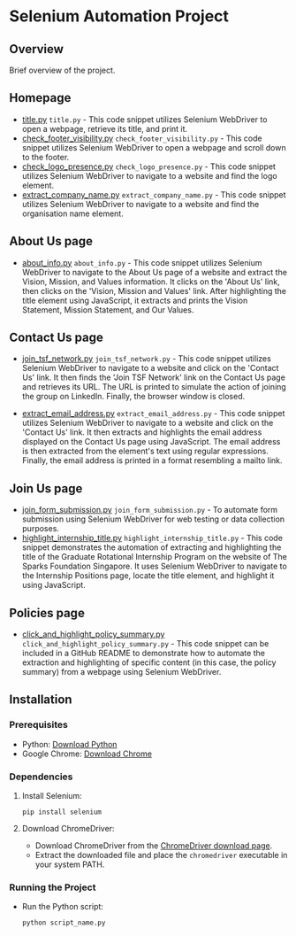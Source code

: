 # Selenium Automation Project

## Overview

Brief overview of the project.

## Homepage
-  [title.py](title.py) `title.py` - This code snippet utilizes Selenium WebDriver to open a webpage, retrieve its title, and print it.
-  [check_footer_visibility.py](check_footer_visibility.py) `check_footer_visibility.py` - This code snippet utilizes Selenium WebDriver to open a webpage and scroll down to the footer. 
-  [check_logo_presence.py](check_logo_presence.py) `check_logo_presence.py` - This code snippet utilizes Selenium WebDriver to navigate to a website and find the logo element. 
-  [extract_company_name.py](extract_company_name.py) `extract_company_name.py` - This code snippet utilizes Selenium WebDriver to navigate to a website and find the organisation name element.


## About Us page
-  [about_info.py](about_info.py) `about_info.py` - This code snippet utilizes Selenium WebDriver to navigate to the About Us page of a website and extract the Vision, Mission, and Values information. It clicks on the 'About Us' link, then clicks on the 'Vision, Mission and Values' link. After highlighting the title element using JavaScript, it extracts and prints the Vision Statement, Mission Statement, and Our Values.


## Contact Us page
-  [join_tsf_network.py](join_tsf_network.py) `join_tsf_network.py` - This code snippet utilizes Selenium WebDriver to navigate to a website and click on the 'Contact Us' link. It then finds the 'Join TSF Network' link on the Contact Us page and retrieves its URL. The URL is printed to simulate the action of joining the group on LinkedIn. Finally, the browser window is closed.

-  [extract_email_address.py](extract_email_address.py) `extract_email_address.py` - This code snippet utilizes Selenium WebDriver to navigate to a website and click on the 'Contact Us' link. It then extracts and highlights the email address displayed on the Contact Us page using JavaScript. The email address is then extracted from the element's text using regular expressions. Finally, the email address is printed in a format resembling a mailto link.


## Join Us page
-  [join_form_submission.py](join_form_submission.py) `join_form_submission.py` - To automate form submission using Selenium WebDriver for web testing or data collection purposes.
-  [highlight_internship_title.py](highlight_internship_title.py) `highlight_internship_title.py` - This code snippet demonstrates the automation of extracting and highlighting the title of the Graduate Rotational Internship Program on the website of The Sparks Foundation Singapore. It uses Selenium WebDriver to navigate to the Internship Positions page, locate the title element, and highlight it using JavaScript.


## Policies page
- [click_and_highlight_policy_summary.py](click_and_highlight_policy_summary.py) `click_and_highlight_policy_summary.py` - This code snippet can be included in a GitHub README to demonstrate how to automate the extraction and highlighting of specific content (in this case, the policy summary) from a webpage using Selenium WebDriver.


## Installation

### Prerequisites
- Python: [Download Python](https://www.python.org/downloads/)
- Google Chrome: [Download Chrome](https://www.google.com/chrome/)

### Dependencies
1. Install Selenium:
    ```
    pip install selenium
    ```

2. Download ChromeDriver:
    - Download ChromeDriver from the [ChromeDriver download page](https://chromedriver.chromium.org/downloads).
    - Extract the downloaded file and place the `chromedriver` executable in your system PATH.

### Running the Project

- Run the Python script:
    ```
    python script_name.py
    ```

